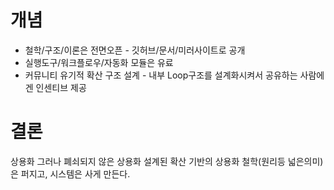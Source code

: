 # 개념
- 철학/구조/이론은 전면오픈 - 깃허브/문서/미러사이트로 공개
- 실행도구/워크플로우/자동화 모듈은 유료
- 커뮤니티 유기적 확산 구조 설계 - 내부 Loop구조를 설계화시켜서 공유하는 사람에겐 인센티브 제공

# 결론
상용화
그러나 폐쇠되지 않은 상용화
설계된 확산 기반의 상용화
철학(원리등 넓은의미)은 퍼지고, 시스템은 사게 만든다.